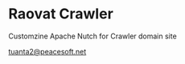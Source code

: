 Raovat Crawler
==============


Customzine Apache Nutch for Crawler domain site


tuanta2@peacesoft.net

